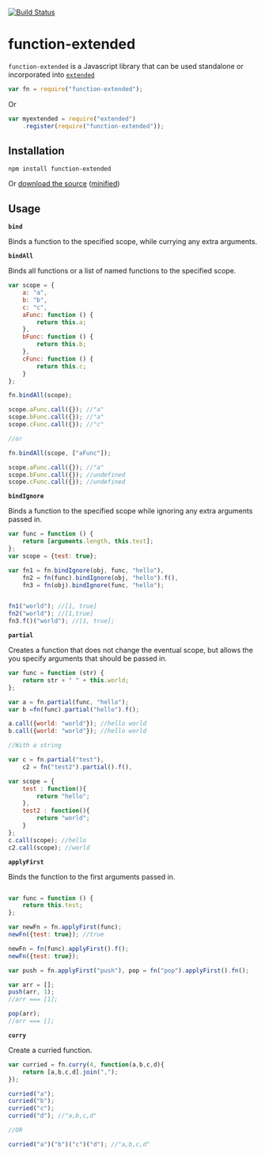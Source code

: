 [![Build Status](https://travis-ci.org/doug-martin/function-extended.png?branch=master)](undefined)

# function-extended

`function-extended` is a Javascript library that can be used standalone or incorporated into [`extended`](https://github.com/doug-martin/extended)

```javascript
var fn = require("function-extended");
```

Or

```javascript
var myextended = require("extended")
	.register(require("function-extended"));
```

## Installation

```
npm install function-extended
```

Or [download the source](https://raw.github.com/doug-martin/function-extended/master/index.js) ([minified](https://raw.github.com/doug-martin/function-extended/master/function-extended.min.js))

## Usage

**`bind`**

Binds a function to the specified scope, while currying any extra arguments.

**`bindAll`**

Binds all functions or a list of named functions to the specified scope.

```javascript
var scope = {
    a: "a",
    b: "b",
    c: "c",
    aFunc: function () {
        return this.a;
    },
    bFunc: function () {
        return this.b;
    },
    cFunc: function () {
        return this.c;
    }
};

fn.bindAll(scope);

scope.aFunc.call({}); //"a"
scope.bFunc.call({}); //"a"
scope.cFunc.call({}); //"c"

//or

fn.bindAll(scope, ["aFunc"]);

scope.aFunc.call({}); //"a"
scope.bFunc.call({}); //undefined
scope.cFunc.call({}); //undefined

```


**`bindIgnore`**

Binds a function to the specified scope while ignoring any extra arguments passed in.

```javascript
var func = function () {
    return [arguments.length, this.test];
};
var scope = {test: true};

var fn1 = fn.bindIgnore(obj, func, "hello"),
    fn2 = fn(func).bindIgnore(obj, "hello").f(),
    fn3 = fn(obj).bindIgnore(func, "hello");


fn1("world"); //[1, true]
fn2("world"); //[1,true]
fn3.f()("world"); //[1, true];
```

**`partial`**

Creates a function that does not change the eventual scope, but allows the you specify arguments that should be passed in.

```javascript
var func = function (str) {
    return str + " " + this.world;
};

var a = fn.partial(func, "hello");
var b =fn(func).partial("hello").f();

a.call({world: "world"}); //hello world
b.call({world: "world"}); //hello world

//With a string

var c = fn.partial("test"),
    c2 = fn("test2").partial().f(),

var scope = {
    test : function(){
        return "hello";
    },
    test2 : function(){
        return "world";
    }
};
c.call(scope); //hello
c2.call(scope); //world
```

**`applyFirst`**

Binds the function to the first arguments passed in.

```javascript

var func = function () {
    return this.test;
};

var newFn = fn.applyFirst(func);
newFn({test: true}); //true

newFn = fn(func).applyFirst().f();
newFn({test: true});

var push = fn.applyFirst("push"), pop = fn("pop").applyFirst().fn();

var arr = [];
push(arr, 1);
//arr === [1];

pop(arr);
//arr === [];

```

**`curry`**

Create a curried function.

```javascript
var curried = fn.curry(4, function(a,b,c,d){
    return [a,b,c,d].join(",");
});

curried("a");
curried("b");
curried("c");
curried("d"); //"a,b,c,d"

//OR

curried("a")("b")("c")("d"); //"a,b,c,d"
```


